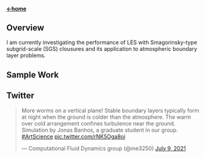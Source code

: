 #### [←home](../README.md)

## Overview

I am currently investigating the performance of LES with Smagorinsky-type subgrid-scale (SGS) clousures and its application to atmospheric boundary layer problems.

## Sample Work



## Twitter

<blockquote class="twitter-tweet"><p lang="en" dir="ltr">More worms on a vertical plane! Stable boundary layers typically form at night when the ground is colder than the atmosphere. The warm over cold arrangement confines turbulence near the ground. Simulation by Jonas Banhos, a graduate student in our group. <a href="https://twitter.com/hashtag/ArtScience?src=hash&amp;ref_src=twsrc%5Etfw">#ArtScience</a> <a href="https://t.co/rNK5Oga8oi">pic.twitter.com/rNK5Oga8oi</a></p>&mdash; Computational Fluid Dynamics group (@me3250) <a href="https://twitter.com/me3250/status/1413502263889301507?ref_src=twsrc%5Etfw">July 9, 2021</a></blockquote> <script async src="https://platform.twitter.com/widgets.js" charset="utf-8"></script> 
